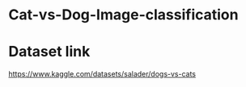 # Cat-vs-Dog-Image-classification
# Dataset link
https://www.kaggle.com/datasets/salader/dogs-vs-cats
